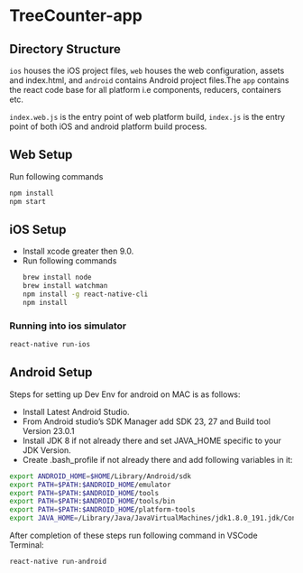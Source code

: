 # TreeCounter-app

## Directory Structure

`ios` houses the iOS project files, `web` houses the web configuration, assets and index.html, and `android` contains Android project files.The `app` contains the react code base for all platform i.e components, reducers, containers etc.

`index.web.js` is the entry point of web platform build, `index.js` is the entry point of both iOS and android platform build process.

## Web Setup

Run following commands

```bash
npm install
npm start
```

## iOS Setup

* Install xcode greater then 9.0.
* Run following commands
  ```bash
  brew install node
  brew install watchman
  npm install -g react-native-cli
  npm install
  ```

### Running into ios simulator

```bash
react-native run-ios
```

## Android Setup

Steps for setting up Dev Env for android on MAC is as follows:

* Install Latest Android Studio.
* From Android studio’s SDK Manager add SDK 23, 27 and Build tool Version 23.0.1
* Install JDK 8 if not already there and set JAVA_HOME specific to your JDK Version.
* Create .bash_profile if not already there and add following variables in it:

```bash
export ANDROID_HOME=$HOME/Library/Android/sdk
export PATH=$PATH:$ANDROID_HOME/emulator
export PATH=$PATH:$ANDROID_HOME/tools
export PATH=$PATH:$ANDROID_HOME/tools/bin
export PATH=$PATH:$ANDROID_HOME/platform-tools
export JAVA_HOME=/Library/Java/JavaVirtualMachines/jdk1.8.0_191.jdk/Contents/Home
```

After completion of these steps run following command in VSCode Terminal:

```bash
react-native run-android
```

